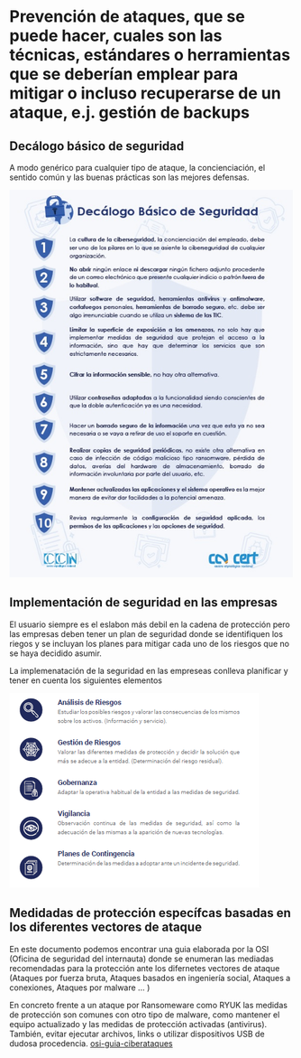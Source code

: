 # Prevención de ataques, que se puede hacer, cuales son las técnicas, estándares o herramientas que se deberían emplear para mitigar o incluso recuperarse de un ataque, e.j. gestión de backups

## Decálogo básico de seguridad
A modo genérico para cualquier tipo de ataque, la concienciación, el sentido común y las buenas prácticas son las mejores defensas.

<img src="./assets/DecalogoBasico.jpg" />


## Implementación de seguridad en las empresas
El usuario siempre es el eslabon más debil en la cadena de protección pero las empresas deben tener un plan de seguridad donde se identifiquen los riegos y se incluyan los planes para mitigar cada uno de los riesgos que no se haya decidido asumir.

La implemenatación de la seguridad en las empreseas conlleva planificar y tener en cuenta los siguientes elementos

<img src="./assets/planseguridad.jpg" />


## Medidadas de protección específcas basadas en los diferentes vectores de ataque
En este documento podemos encontrar una guia elaborada por la OSI (Oficina de seguridad del internauta) donde se enumeran las mediadas recomendadas para la protección ante los difernetes vectores de ataque (Ataques por fuerza bruta, Ataques basados en ingeniería social, Ataques a conexiones, Ataques por malware ... )

En concreto frente a un ataque por Ransomeware como RYUK las medidas de protección son comunes con otro tipo de malware, como mantener el equipo actualizado y las medidas de protección activadas (antivirus). También, evitar ejecutar archivos, links o utilizar dispositivos USB de dudosa procedencia.
<a href="./assets/osi-guia-ciberataques.pdf" target="_blank">osi-guia-ciberataques</a>
